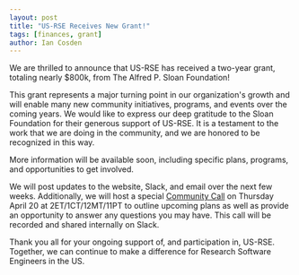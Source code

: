 ```yaml
---
layout: post
title: "US-RSE Receives New Grant!"
tags: [finances, grant]
author: Ian Cosden
---
```


We are thrilled to announce that US-RSE has received a two-year grant, totaling nearly $800k, from The Alfred P. Sloan Foundation!

This grant represents a major turning point in our organization's growth and will enable many new community initiatives, programs, and events over the coming years.
We would like to express our deep gratitude to the Sloan Foundation for their generous support of US-RSE.
It is a testament to the work that we are doing in the community, and we are honored to be recognized in this way.

More information will be available soon, including specific plans, programs, and opportunities to get involved. 

We will post updates to the website, Slack, and email over the next few weeks.
Additionally, we will host a special [Community Call](https://princeton.zoom.us/meeting/register/tJUud-qvrjMrHdz4NeQEdStLdIhMCPyT1ihr) on Thursday April 20 at 2ET/1CT/12MT/11PT to outline upcoming plans as well as provide an opportunity to answer any questions you may have. 
This call will be recorded and shared internally on Slack.

Thank you all for your ongoing support of, and participation in, US-RSE. 
Together, we can continue to make a difference for Research Software Engineers in the US.
